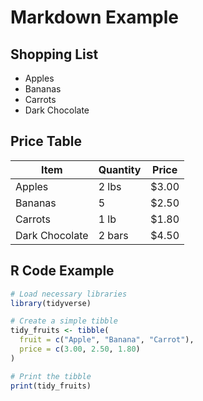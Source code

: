 # Markdown Example

## Shopping List
- Apples  
- Bananas  
- Carrots  
- Dark Chocolate  

## Price Table

| Item         | Quantity | Price  |
|-------------|----------|--------|
| Apples      | 2 lbs    | $3.00  |
| Bananas     | 5        | $2.50  |
| Carrots     | 1 lb     | $1.80  |
| Dark Chocolate | 2 bars  | $4.50  |

## R Code Example

```r
# Load necessary libraries
library(tidyverse)

# Create a simple tibble
tidy_fruits <- tibble(
  fruit = c("Apple", "Banana", "Carrot"),
  price = c(3.00, 2.50, 1.80)
)

# Print the tibble
print(tidy_fruits)
